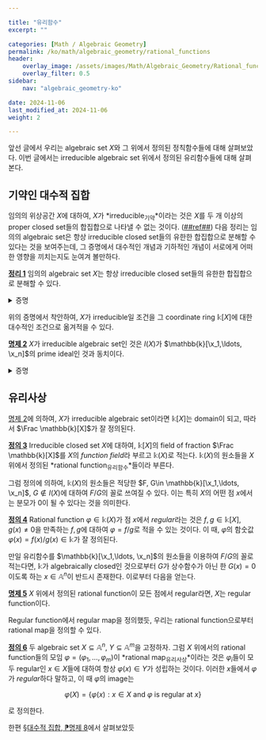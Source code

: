 ```yaml
---

title: "유리함수"
excerpt: ""

categories: [Math / Algebraic Geometry]
permalink: /ko/math/algebraic_geometry/rational_functions
header:
    overlay_image: /assets/images/Math/Algebraic_Geometry/Rational_functions.png
    overlay_filter: 0.5
sidebar: 
    nav: "algebraic_geometry-ko"

date: 2024-11-06
last_modified_at: 2024-11-06
weight: 2

---
```


앞선 글에서 우리는 algebraic set $X$와 그 위에서 정의된 정칙함수들에 대해 살펴보았다. 이번 글에서는 irreducible algebraic set 위에서 정의된 유리함수들에 대해 살펴본다.

## 기약인 대수적 집합

임의의 위상공간 $X$에 대하여, $X$가 *irreducible<sub>기약</sub>*이라는 것은 $X$를 두 개 이상의 proper closed set들의 합집합으로 나타낼 수 없는 것이다. ([##ref##]()) 다음 정리는 임의의 algebraic set은 항상 irreducible closed set들의 유한한 합집합으로 분해할 수 있다는 것을 보여주는데, 그 증명에서 대수적인 개념과 기하적인 개념이 서로에게 어떠한 영향을 끼치는지도 눈여겨 볼만하다.

<div class="proposition" markdown="1">

<ins id="thm1">**정리 1**</ins> 임의의 algebraic set $X$는 항상 irreducible closed set들의 유한한 합집합으로 분해할 수 있다.

</div>
<details class="proof" markdown="1">
<summary>증명</summary>

결론에 반하여 이것이 불가능하다 하자. 만일 $X$ 자신이 irreducible이었으면 그 자체로 irreducible closed set의 유한한 합집합이므로, $X$는 reducible이어야 한다. 따라서 두 proper closed set $X_1,X_1'$에 대하여 $X=X_1\cup X_1'$으로 쓸 수 있다. 마찬가지로 $X_1$과 $X_1'$이 동시에 irreducible일 수는 없으므로, $X_1$ 혹은 $X_1'$ 중 reducible인 것이 존재하고, 이와 같은 방식으로 

$$X\supsetneq X_1\supsetneq X_2\supsetneq\cdots$$

를 얻는다. 그런데 이로부터

$$I(X)\subsetneq I(X_1)\subsetneq I(X_2)\subsetneq\cdots$$

를 얻게 되고, 이는 $\mathbb{k}[\x_1,\ldots, \x_n]$이 noetherian이라는 사실에 모순이다. 

</details>

위의 증명에서 착안하여, $X$가 irreducible일 조건을 그 coordinate ring $\mathbb{k}[X]$에 대한 대수적인 조건으로 옮겨적을 수 있다. 

<div class="proposition" markdown="1">

<ins id="prop2">**명제 2**</ins> $X$가 irreducible algebraic set인 것은 $I(X)$가 $\mathbb{k}[\x_1,\ldots, \x_n]$의 prime ideal인 것과 동치이다.

</div>
<details class="proof" markdown="1">
<summary>증명</summary>

$X=X_1\cup X_2$가 reducible이라 하자. 그럼 $X\supsetneq X_1$이므로, $X_1$에서는 항등적으로 $0$이지만 $X$ 전체에서는 $0$이 아닌 다항식 $F_1\in \mathbb{k}[\x_1,\ldots, \x_n]$이 존재하고, 비슷한 방식으로 $X_2$에서는 항등적으로 $0$이지만 $X$ 전체에서는 $0$이 아닌 다항식 $F_2\in \mathbb{k}[\x_1,\ldots, \x_n]$을 택해올 수 있다. 그럼 이들의 곱 $F_1F_2$는 $X_1,X_2$ 모두에서 $0$이다. 즉, 이 다항식들이 정의하는 regular function들 $f_1, f_2\in \mathbb{k}[X]$를 생각하면 이들은 zerodivisor가 된다. 이 논리는 거꾸로도 성립하며, 따라서 $X$가 irreducible인 것과 $I(X)$가 prime ideal인 것이 동치이다.

</details>

## 유리사상

[명제 2](#prop2)에 의하여, $X$가 irreducible algebraic set이라면 $\mathbb{k}[X]$는 domain이 되고, 따라서 $\Frac \mathbb{k}[X]$가 잘 정의된다. 

<div class="definition" markdown="1">

<ins id="def3">**정의 3**</ins> Irreducible closed set $X$에 대하여, $\mathbb{k}[X]$의 field of fraction $\Frac \mathbb{k}[X]$를 $X$의 *function field*라 부르고 $\mathbb{k}(X)$로 적는다. $\mathbb{k}(X)$의 원소들을 $X$ 위에서 정의된 *rational function<sub>유리함수</sub>*들이라 부른다. 

</div>

그럼 정의에 의하여, $\mathbb{k}(X)$의 원소들은 적당한 $F, G\in \mathbb{k}[\x_1,\ldots, \x_n]$, $G\not\in I(X)$에 대하여 $F/G$의 꼴로 쓰여질 수 있다. 이는 특히 $X$의 어떤 점 $x$에서는 분모가 $0$이 될 수 있다는 것을 의미한다. 

<div class="definition" markdown="1">

<ins id="def4">**정의 4**</ins> Rational function $\varphi\in \mathbb{k}(X)$가 점 $x$에서 *regular*라는 것은 $f,g\in \mathbb{k}[X]$, $g(x)\neq 0$을 만족하는 $f,g$에 대하여 $\varphi=f/g$로 적을 수 있는 것이다. 이 때, $\varphi$의 함숫값 $\varphi(x)=f(x)/g(x)\in \mathbb{k}$가 잘 정의된다.

</div>

만일 유리함수를 $\mathbb{k}[\x_1,\ldots, \x_n]$의 원소들을 이용하여 $F/G$의 꼴로 적는다면, $\mathbb{k}$가 algebraically closed인 것으로부터 $G$가 상수함수가 아닌 한 $G(x)=0$이도록 하는 $x\in \mathbb{A}^n$이 반드시 존재한다. 이로부터 다음을 얻는다.

<div class="proposition" markdown="1">

<ins id="prop5">**명제 5**</ins> $X$ 위에서 정의된 rational function이 모든 점에서 regular라면, $X$는 regular function이다. 

</div>

Regular function에서 regular map을 정의했듯, 우리는 rational function으로부터 rational map을 정의할 수 있다. 

<div class="definition" markdown="1">

<ins id="def6">**정의 6**</ins> 두 algebraic set $X\subseteq \mathbb{A}^n$, $Y\subseteq \mathbb{A}^m$을 고정하자. 그럼 $X$ 위에서의 rational function들의 모임 $\varphi=(\varphi_1,\ldots, \varphi_m)$이 *rational map<sub>유리사상</sub>*이라는 것은 $\varphi_i$들이 모두 regular인 $x\in X$들에 대하여 항상 $\varphi(x)\in Y$가 성립하는 것이다. 이러한 $x$들에서 $\varphi$가 *regular*하다 말하고, 이 때 $\varphi$의 image는

$$\varphi(X)=\{\varphi(x): \text{$x\in X$ and $\varphi$ is regular at $x$}\}$$

로 정의한다. 

</div>

한편 [§대수적 집합, ⁋명제 8](/ko/math/algebraic_geometry/algebraic_sets)에서 살펴보았듯 